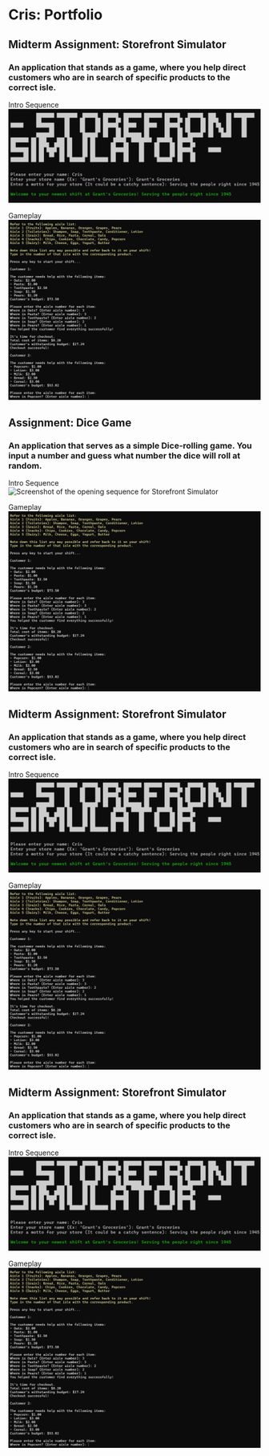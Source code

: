 # Cris: Portfolio

## Midterm Assignment: Storefront Simulator
### An application that stands as a game, where you help direct customers who are in search of specific products to the correct isle.

Intro Sequence
![Screenshot of the opening sequence for Storefront Simulator](/Storefront-Intro.png)


Gameplay
![Screenshot of the opening sequence for Storefront Simulator](/Store-Gameplay.png)


## Assignment: Dice Game
### An application that serves as a simple Dice-rolling game. You input a number and guess what number the dice will roll at random.

Intro Sequence
![Screenshot of the opening sequence for Storefront Simulator](/j-dice-intro.png)


Gameplay
![Screenshot of the opening sequence for Storefront Simulator](/Store-Gameplay.png)



## Midterm Assignment: Storefront Simulator
### An application that stands as a game, where you help direct customers who are in search of specific products to the correct isle.

Intro Sequence
![Screenshot of the opening sequence for Storefront Simulator](/Storefront-Intro.png)


Gameplay
![Screenshot of the opening sequence for Storefront Simulator](/Store-Gameplay.png)



## Midterm Assignment: Storefront Simulator
### An application that stands as a game, where you help direct customers who are in search of specific products to the correct isle.

Intro Sequence
![Screenshot of the opening sequence for Storefront Simulator](/Storefront-Intro.png)


Gameplay
![Screenshot of the opening sequence for Storefront Simulator](/Store-Gameplay.png)
